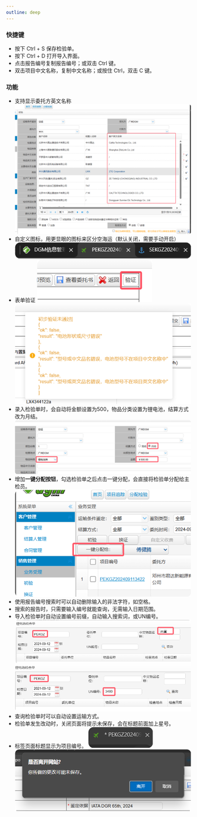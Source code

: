 ```yaml
---
outline: deep
---
```


### 快捷键

- 按下 Ctrl + S 保存检验单。
- 按下 Ctrl + D 打开导入界面。
- 点击报告编号复制报告编号；或双击 Ctrl 键。
- 双击项目中文名称，复制中文名称；或按住 Ctrl，双击 C 键。

### 功能
- 支持显示委托方英文名称
![alt text](./assets/entrust-ename.png)
- 自定义图标，用更显眼的图标来区分空海运（默认关闭，需要手动开启）
![alt text](./assets/custom_icon.png)
- 表单验证
![alt text](./assets/verify.png)
![alt text](./assets/verify-result.png)
- 录入检验单时，会自动将金额设置为500，物品分类设置为锂电池，结算方式改为月结。
![alt text](./assets/entrust-main.png)
- 增加**一键分配按钮**，勾选检验单之后点击一键分配，会直接将检验单分配给主检员。
![alt text](./assets/entrust.png)
- 使用报告编号搜索时可以自动删除输入的非法字符，如空格。
- 搜索的报告时，只需要输入编号就能查询，无需输入日期范围。
- 导入检验单时自动设置编号前缀，自动输入搜索词，或UN编号。
![alt text](./assets/import-1.png)
![alt text](./assets/import-2.png)
- 查询检验单时可以自动设置运输方式。
- 检验单发生改动时，关闭页面将提示未保存，会在标题前面加上星号。
- 标签页面标题显示为项目编号。
![alt text](./assets/save-hint.png)
![alt text](./assets/prevent-close.png)
